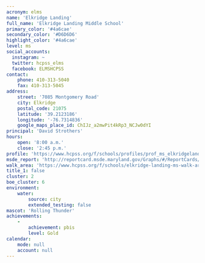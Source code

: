 ```yaml
---
acronym: elms
name: 'Elkridge Landing'
full_name: 'Elkridge Landing Middle School'
primary_color: '#4a6cae'
secondary_color: '#D6D6D6'
highlight_color: '#4a6cae'
level: ms
social_accounts:
  instagram: ~
  twitter: hcpss_elms
  facebook: ELMSHCPSS
contact:
    phone: 410-313-5040
    fax: 410-313-5045
address:
    street: '7085 Montgomery Road'
    city: Elkridge
    postal_code: 21075
    latitude: '39.2123186'
    longitude: '-76.7314836'
    google_maps_place_id: ChIJz_a2mwPit4kRp3_NCJw0dYI
principal: 'David Strothers'
hours:
    open: '8:00 a.m.'
    close: '2:45 p.m.'
profile: 'https://www.hcpss.org/f/schools/profiles/prof_ms_elkridgelanding.pdf'
msde_report: 'http://reportcard.msde.maryland.gov/Graphs/#/ReportCards/ReportCardSchool/1//1/13/0106/'
walk_area: 'https://www.hcpss.org/f/schools/elkridge-landing-ms-walk-area.pdf'
title_1: false
cluster: 2
boe_cluster: 6
environment:
    water:
        source: city
        extended_testing: false
mascot: 'Rolling Thunder'
achievements:
    -
        achievement: pbis
        level: Gold
calendar:
    mode: null
    account: null
---
```

